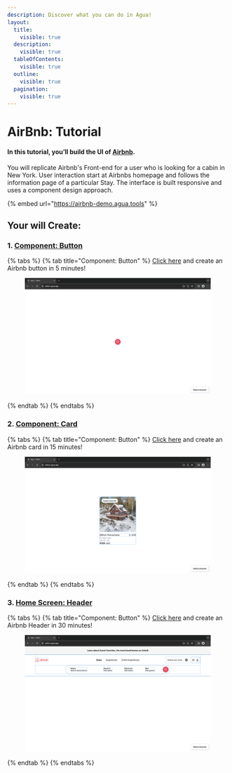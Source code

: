 ```yaml
---
description: Discover what you can do in Agua!
layout:
  title:
    visible: true
  description:
    visible: true
  tableOfContents:
    visible: true
  outline:
    visible: true
  pagination:
    visible: true
---
```


# AirBnb: Tutorial

#### In this tutorial, **you’ll build the UI of**  [**Airbnb**](https://www.airbnb.com/)**.**&#x20;

You will replicate Airbnb's Front-end for a user who is looking for a cabin in New York. User interaction start at Airbnbs homepage and follows the information page of a particular Stay. The interface is built responsive and uses a component design approach.

{% embed url="https://airbnb-demo.agua.tools" %}



## Your will Create:

### 1. [Component: Button](component-button.md)

{% tabs %}
{% tab title="Component: Button" %}
[Click here](component-button.md) and create an Airbnb button in 5 minutes!

<div data-full-width="false">

<figure><img src="../../.gitbook/assets/Airbnb_Button.png" alt=""><figcaption></figcaption></figure>

</div>
{% endtab %}
{% endtabs %}



### 2. [Component: Card](component-card/)

{% tabs %}
{% tab title="Component: Button" %}
[Click here](component-card/) and create an Airbnb card in 15 minutes!

<div data-full-width="false">

<figure><img src="../../.gitbook/assets/Airbnb_Card.png" alt=""><figcaption></figcaption></figure>

</div>
{% endtab %}
{% endtabs %}



### 3. [Home Screen: Header](home-screen.md)



{% tabs %}
{% tab title="Component: Button" %}
[Click here](home-screen.md) and create an Airbnb Header in 30 minutes!

<div data-full-width="false">

<figure><img src="../../.gitbook/assets/Airbnb_Header.png" alt=""><figcaption></figcaption></figure>

</div>
{% endtab %}
{% endtabs %}
